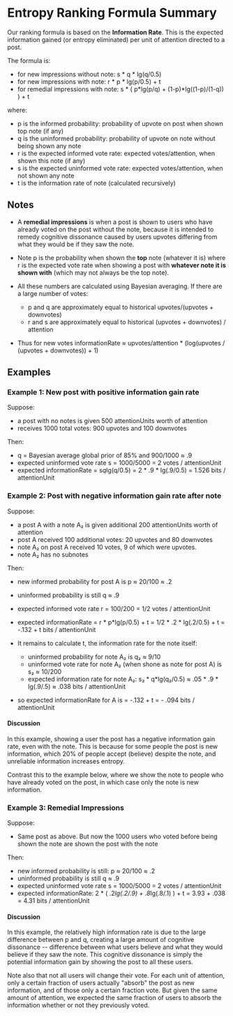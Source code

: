 # Entropy Ranking Formula Summary

Our ranking formula is based on the **Information Rate**. This is the expected information gained (or entropy eliminated) per unit of attention directed to a post.

The formula is:

- for new impressions without note: s * q * lg(q/0.5)
- for new impressions with note: r * p * lg(p/0.5) + t
- for remedial impressions with note: s * ( p*lg(p/q) + (1-p)*lg((1-p)/(1-q)) ) + t

where:

- p is the informed probability: probability of upvote on post when shown top note (if any)
- q is the uninformed probability: probability of upvote on note without being shown any note
- r is the expected informed vote rate: expected votes/attention, when shown this note (if any)
- s is the expected uninformed vote rate: expected votes/attention, when not shown any note
- t is the information rate of note (calculated recursively)

## Notes

- A **remedial impressions** is when a post is shown to users who have already voted on the post without the note, because it is intended to remedy cognitive dissonance caused by users upvotes differing from what they would be if they saw the note.

- Note p is the probability when shown the **top** note (whatever it is) where r is the expected vote rate when showing a post with **whatever note it is shown with** (which may not always be the top note).

- All these numbers are calculated using Bayesian averaging. If there are a large number of votes:
	- p and q are approximately equal to historical upvotes/(upvotes + downvotes)
	- r and s are approximately equal to historical (upvotes + downvotes) / attention

- Thus for new votes informationRate ≈ upvotes/attention * (log(upvotes / (upvotes + downvotes)) + 1) 


## Examples

### Example 1: New post with positive information gain rate

Suppose:
- a post with no notes is given 500 attentionUnits worth of attention
- receives 1000 total votes: 900 upvotes and 100 downvotes

Then:
- q = Bayesian average global prior of 85% and 900/1000 ≈ .9
- expected uninformed vote rate s = 1000/5000 = 2 votes / attentionUnit
- expected informationRate = s*q*lg(q/0.5) = 2 * .9 * lg(.9/0.5) = 1.526 bits / attentionUnit


### Example 2: Post with negative information gain rate after note

Suppose:
- a post A with a note A₂ is given additional 200 attentionUnits worth of attention	 
- post A received 100 additional votes: 20 upvotes and 80 downvotes
- note A₂ on post A received 10 votes, 9 of which were upvotes.
- note A₂ has no subnotes

Then:
- new informed probability for post A is p ≈ 20/100 ≈ .2
- uninformed probability is still q ≈ .9
- expected informed vote rate r = 100/200 = 1/2 votes / attentionUnit
- expected informationRate = r * p*lg(p/0.5) + t = 1/2 * .2 * lg(.2/0.5) + t = -.132 + t bits / attentionUnit 

- It remains to calculate t, the information rate for the note itself:
	- uninformed probability for note A₂ is q₂ ≈ 9/10 
	- uninformed vote rate for note A₂ (when shone as note for post A) is s₂ ≈ 10/200
	- expected information rate for note A₂: s₂ * q*lg(q₂/0.5) ≈ .05 * .9 * lg(.9/.5) ≈ .038 bits / attentionUnit

- so expected informationRate for A is =  -.132 + t = - .094 bits / attentionUnit 

#### Discussion

In this example, showing a user the post has a negative information gain rate, even with the note. This is because for some people the post is new information, which 20% of people accept (believe) despite the note, and unreliable information increases entropy.

Contrast this to the example below, where we show the note to people who have already voted on the post, in which case only the note is new information.

### Example 3: Remedial Impressions

Suppose:

- Same post as above. But now the 1000 users who voted before being shown the note are shown the post with the note

Then:
- new informed probability is still: p ≈ 20/100 ≈ .2
- uninformed probability is still q ≈ .9
- expected uninformed vote rate s = 1000/5000 = 2 votes / attentionUnit
- expected informationRate: 2 * ( .2*lg(.2/.9) + .8*lg(.8/.1) ) + t = 3.93 + .038 = 4.31 bits / attentionUnit

#### Discussion

In this example, the relatively high information rate is due to the large difference between p and q, creating a large amount of cognitive dissonance -- difference between what users believe and what they would believe if they saw the note. This cognitive dissonance is simply the potential information gain by showing the post to all these users.

Note also that not all users will change their vote. For each unit of attention, only a certain fraction of users actually "absorb" the post as new information, and of those only a certain fraction vote. But given the same amount of attention, we expected the same fraction of users to absorb the information whether or not they previously voted. 






